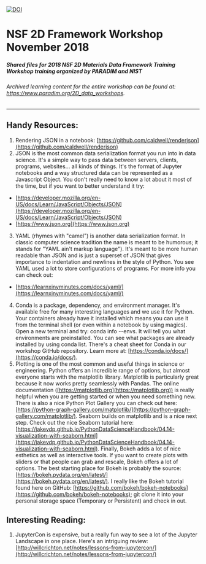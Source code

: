 [![DOI](https://zenodo.org/badge/148356442.svg)](https://zenodo.org/badge/latestdoi/148356442)

# NSF 2D Framework Workshop November 2018

##### Shared files for 2018 NSF 2D Materials Data Framework Training Workshop training organized by PARADIM and NIST
###### Archived learning content for the entire workshop can be found at: https://www.paradim.org/2D_data_workshops.
---

## Handy Resources:

1. Rendering JSON in a notebook: [https://github.com/caldwell/renderjson](https://github.com/caldwell/renderjson)
2. JSON is the most common data serialization format you run into in data science. It's a simple way to pass data between servers, clients, programs, websites... all kinds of things. It's the format of Jupyter notebooks and a way structured data can be represented as a Javascript Object. You don't really need to know a lot about it most of the time, but if you want to better understand it try:
  * [https://developer.mozilla.org/en-US/docs/Learn/JavaScript/Objects/JSON](https://developer.mozilla.org/en-US/docs/Learn/JavaScript/Objects/JSON) 
  * [https://www.json.org](https://www.json.org)
3. YAML (rhymes with "camel") is another data serialization format. In classic computer science tradition the name is meant to be humorous; it stands for "YAML ain't markup language"). It's meant to be more human readable than JSON and is just a superset of JSON that gives importance to indentation and newlines in the style of Python. You see YAML used a lot to store configurations of programs.  For more info you can check out:
  * [https://learnxinyminutes.com/docs/yaml/](https://learnxinyminutes.com/docs/yaml/)
4. Conda is a package, dependency, and environment manager. It's available free for many interesting languages and we use it for Python. Your containers already have it installed which means you can use it from the terminal shell (or even within a notebook by using magics). Open a new terminal and try: conda info --envs.  It will tell you what environments are preinstalled.  You can see what packages are already installed by using conda list. There's a cheat sheet for Conda in our workshop GitHub repository.  Learn more at: [https://conda.io/docs/](https://conda.io/docs/).
5. Plotting is one of the most common and useful things in science or engineering. Python offers an incredible range of options, but almost everyone starts with the matplotlib library. Matplotlib is particularly great because it now works pretty seamlessly with Pandas. The online documentation ([https://matplotlib.org](https://matplotlib.org)) is really helpful when you are getting started or when you need something new. There is also a nice Python Plot Gallery you can check out here: [https://python-graph-gallery.com/matplotlib/](https://python-graph-gallery.com/matplotlib/). Seaborn builds on matplotlib and is a nice next step. Check out the nice Seaborn tutorial here: [https://jakevdp.github.io/PythonDataScienceHandbook/04.14-visualization-with-seaborn.html](https://jakevdp.github.io/PythonDataScienceHandbook/04.14-visualization-with-seaborn.html). Finally, Bokeh adds a lot of nice esthetics as well as interactive tools. If you want to create plots with sliders or that people can grab and rescale, Bokeh offers a lot of options. The best starting place for Bokeh is probably the source: [https://bokeh.pydata.org/en/latest/](https://bokeh.pydata.org/en/latest/). I really like the Bokeh tutorial found here on GitHub: [https://github.com/bokeh/bokeh-notebooks](https://github.com/bokeh/bokeh-notebooks); git clone it into your personal storage space (Temporary or Persistent) and check in out.

## Interesting Reading:

1.  JupyterCon is expensive, but a really fun way to see a lot of the Jupyter Landscape in one place. Here's an intriguing review: [http://willcrichton.net/notes/lessons-from-jupytercon/](http://willcrichton.net/notes/lessons-from-jupytercon/)
